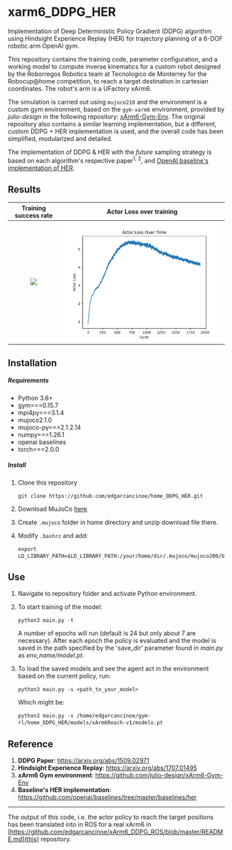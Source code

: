 # xarm6_DDPG_HER
Implementation of Deep Deterministic Policy Gradient (DDPG) algorithm using Hindsight Experience Replay (HER) for trajectory planning of a 6-DOF robotic arm OpenAI gym.

This repository contains the training code, parameter configuration, and a working model to compute inverse kinematics for a custom robot designed by the Roborregos Robotics team at Tecnologico de Monterrey for the Robocup@home competition, to reach a target destination in cartesian coordinates. The robot's arm is a UFactory xArm6.

The simulation is carried out using ```mujoco210``` and the environment is a custom gym environment, based on the ```gym-xarm6``` environment, provided by _julio-design_ in the following repository: [xArm6-Gym-Env](https://github.com/julio-design/xArm6-Gym-Env). The original repository also contains a similar learning implementation, but a different, custom DDPG + HER implementation is used, and the overall code has been simplified, modularized and detailed.

The implementation of DDPG & HER with the _future_ sampling strategy is based on each algorithm's respective paper<sup>1, 2</sup>, and [OpenAI baseline's implementation of HER](https://github.com/openai/baselines/tree/master/baselines/her).

## Results

Training success rate            |  Actor Loss over training
:-------------------------:|:-------------------------:
![]("https://github.com/edgarcancinoe/home_DDPG_HER/blob/master/success_rate.png")  |  ![](https://github.com/edgarcancinoe/home_DDPG_HER/blob/master/actor_loss.png)



## Installation
 
##### Requirements
* Python 3.6+
* gym===0.15.7
* mpi4py===3.1.4
* mujoco2.1.0
* mujoco-py===2.1.2.14
* numpy===1.26.1
* openai baselines
* torch===2.0.0

##### Install
1. Clone this repository
   ```
   git clone https://github.com/edgarcancinoe/home_DDPG_HER.git
   ```
   
3. Download MuJoCo [here](https://github.com/openai/mujoco-py#install-mujoco).
   
5. Create ```.mujoco``` folder in home directory and unzip download file there.
   
7. Modify ```.bashrc``` and add:
   ```
   export LD_LIBRARY_PATH=$LD_LIBRARY_PATH:/your/home/dir/.mujoco/mujoco200/bin
   ```
   
## Use
1. Navigate to repository folder and activate Python environment.
2. To start training of the model:
   ```
   python3 main.py -t
   ```
   A number of epochs will run (default is 24 but only about 7 are necessary). After each epoch the policy is evaluated and the model is saved in the path specified by the 'save_dir' parameter found in _main.py_ as _env_name/model.pt_.

3. To load the saved models and see the agent act in the environment based on the current policy, run:
   ```
   python3 main.py -s <path_to_your_model>
   ```

   Which might be:
   ```
   python3 main.py -s /home/edgarcancinoe/gym-rl/home_DDPG_HER/models/xArm6Reach-v1/modelo.pt
   ```
  
## Reference
1. **DDPG Paper**: <a>https://arxiv.org/abs/1509.02971</a>
2. **Hindsight Experience Replay**: https://arxiv.org/abs/1707.01495
3. **xArm6 Gym environment**: https://github.com/julio-design/xArm6-Gym-Env
4. **Baseline's HER implementation**: https://github.com/openai/baselines/tree/master/baselines/her
---
The output of this code, i.e. the actor policy to reach the target positions has been translated into in ROS for a real xArm6 in [https://github.com/edgarcancinoe/xArm6_DDPG_ROS/blob/master/README.md](this) repository.

